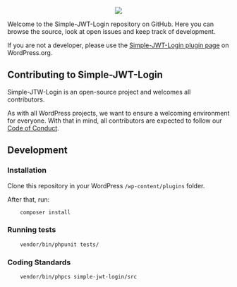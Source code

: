 <p align="center">
    <img src="https://ps.w.org/simple-jwt-login/assets/banner-772x250.png?rev=2106097">
</p>
<p>
Welcome to the Simple-JWT-Login repository on GitHub. Here you can browse the source, look at open issues and keep track of development.
</p>

If you are not a developer, please use the [Simple-JWT-Login plugin page](https://wordpress.org/plugins/simple-jwt-login/) on WordPress.org.

## Contributing to Simple-JWT-Login
Simple-JTW-Login is an open-source project and welcomes all contributors.

As with all WordPress projects, we want to ensure a welcoming environment for everyone. With that in mind, all contributors are expected to follow our [Code of Conduct](https://github.com/nicumicle/simple-jwt-login/blob/master/CODE_OF_CONDUCT.md).

## Development

### Installation

Clone this repository in your WordPress `/wp-content/plugins` folder.

After that, run:
```
    composer install
```


### Running tests

```
    vendor/bin/phpunit tests/
```

### Coding Standards

```
    vendor/bin/phpcs simple-jwt-login/src
```

 